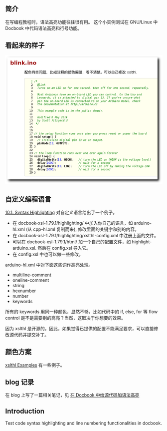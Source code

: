 ## 简介

在写编程教程时，语法高亮功能往往很有用。 这个小实例测试在 GNU/Linux 中 Docbook 中代码语法高亮和行号功能。

## 看起来的样子

![image](https://github.com/atommann/syntax-highlighting-line-no-test-docbook/blob/master/screenshot.png)

## 自定义编程语言

[10.1. Syntax Highlighting](http://www.vogella.com/tutorials/DocBook/article.html#advanced_syntaxhighlighting) 对自定义语言给出了一个例子。

* 在 docbook-xsl-1.79.1/highlighting/ 中加入你自己的语言，如 arduino-hl.xml (从 cpp-hl.xml 复制而来), 修改里面的关键字和别的内容。
* 在 docbook-xsl-1.79.1/highlighting/xslthl-config.xml 中注册上面的文件。
* 可以在 docbook-xsl-1.79.1/html/ 加一个自己的配置文件，如 highlight-arduino.xsl. 然后在 config.xsl 导入它。
* 在 config.xsl 中也可以做一些修改。

arduino-hl.xml 中对下面这些词作高亮处理。
* multiline-comment
* oneline-comment
* string
* hexnumber
* number
* keywords

所有的 keywords 用同一种颜色，显然不够，比如代码中的 if, else, for 等 flow control 是不是需要别的高亮？当然，这取决于你想要的效果。

因为 xslthl 是开源的，因此，如果觉得已提供的配置不能满足要求，可以直接修改源代码并提交补丁。

## 颜色方案

[xslthl Examples](http://xslthl.sourceforge.net/examples/) 有一些例子。

## blog 记录

在 blog 上写了一篇相关笔记，见 [在 Docbook 中给源代码加语法高亮](https://atommann-long.blogspot.jp/2017/10/docbook.html)

## Introduction

Test code syntax highlighting and line numbering functionalities in docbook.

